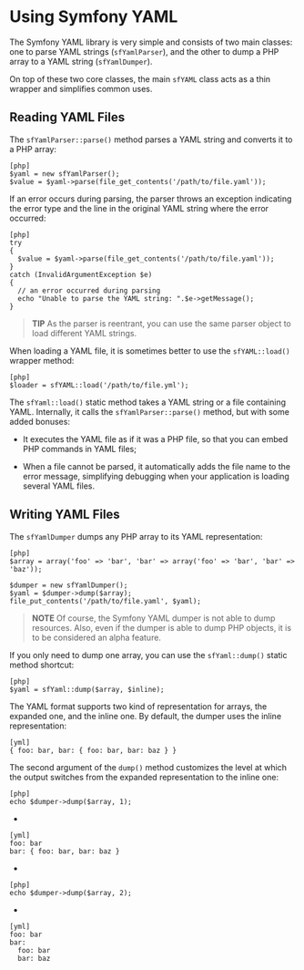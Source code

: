 Using Symfony YAML
==================

The Symfony YAML library is very simple and consists of two main classes: one
to parse YAML strings (`sfYamlParser`), and the other to dump a PHP array to
a YAML string (`sfYamlDumper`).

On top of these two core classes, the main `sfYAML` class acts as a thin
wrapper and simplifies common uses.

Reading YAML Files
------------------

The `sfYamlParser::parse()` method parses a YAML string and converts it to a
PHP array:

    [php]
    $yaml = new sfYamlParser();
    $value = $yaml->parse(file_get_contents('/path/to/file.yaml'));

If an error occurs during parsing, the parser throws an exception indicating
the error type and the line in the original YAML string where the error
occurred:

    [php]
    try
    {
      $value = $yaml->parse(file_get_contents('/path/to/file.yaml'));
    }
    catch (InvalidArgumentException $e)
    {
      // an error occurred during parsing
      echo "Unable to parse the YAML string: ".$e->getMessage();
    }

>**TIP**
>As the parser is reentrant, you can use the same parser object to load
>different YAML strings.

When loading a YAML file, it is sometimes better to use the `sfYAML::load()`
wrapper method:

    [php]
    $loader = sfYAML::load('/path/to/file.yml');

The `sfYaml::load()` static method takes a YAML string or a file containing
YAML. Internally, it calls the `sfYamlParser::parse()` method, but with some
added bonuses:

  * It executes the YAML file as if it was a PHP file, so that you can embed
    PHP commands in YAML files;

  * When a file cannot be parsed, it automatically adds the file name to the
    error message, simplifying debugging when your application is loading
    several YAML files.

Writing YAML Files
------------------

The `sfYamlDumper` dumps any PHP array to its YAML representation:

    [php]
    $array = array('foo' => 'bar', 'bar' => array('foo' => 'bar', 'bar' => 'baz'));

    $dumper = new sfYamlDumper();
    $yaml = $dumper->dump($array);
    file_put_contents('/path/to/file.yaml', $yaml);

>**NOTE**
>Of course, the Symfony YAML dumper is not able to dump resources. Also,
>even if the dumper is able to dump PHP objects, it is to be considered
>an alpha feature.

If you only need to dump one array, you can use the `sfYaml::dump()` static
method shortcut:

    [php]
    $yaml = sfYaml::dump($array, $inline);

The YAML format supports two kind of representation for arrays, the expanded
one, and the inline one. By default, the dumper uses the inline
representation:

    [yml]
    { foo: bar, bar: { foo: bar, bar: baz } }

The second argument of the `dump()` method customizes the level at which the
output switches from the expanded representation to the inline one:

    [php]
    echo $dumper->dump($array, 1);

-

    [yml]
    foo: bar
    bar: { foo: bar, bar: baz }

-

    [php]
    echo $dumper->dump($array, 2);

-

    [yml]
    foo: bar
    bar:
      foo: bar
      bar: baz
